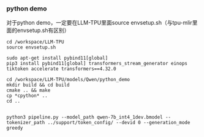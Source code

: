 ### python demo

对于python demo，一定要在LLM-TPU里面source envsetup.sh（与tpu-mlir里面的envsetup.sh有区别）
```shell
cd /workspace/LLM-TPU
source envsetup.sh
```

```
sudo apt-get install pybind11[global]
pip3 install pybind11[global] transformers_stream_generator einops tiktoken accelerate transformers==4.32.0
```

```
cd /workspace/LLM-TPU/models/Qwen/python_demo
mkdir build && cd build
cmake .. && make
cp *cpython* ..
cd ..


python3 pipeline.py --model_path qwen-7b_int4_1dev.bmodel --tokenizer_path ../support/token_config/ --devid 0 --generation_mode greedy
```
